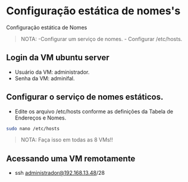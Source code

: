 <h1 align="left"> Configuração estática de nomes's</h1>

Configuração estática de Nomes

> NOTA: -Configurar um serviço de nomes.
        - Configurar /etc/hosts.

## Login da VM ubuntu server

* Usuário da VM: administrador.
* Senha da VM: adminifal.

## Configurar o serviço de nomes estáticos.

* Edite os arquivo /etc/hosts conforme as definições da Tabela de Endereços e Nomes.
```bash
sudo nano /etc/hosts
```
>NOTA: Faça isso em todas as 8 VMs!!

## Acessando uma VM remotamente


* ssh administrador@192.168.13.48/28


